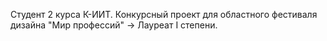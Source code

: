 Студент 2 курса К-ИИТ.
Конкурсный проект для областного фестиваля дизайна "Мир профессий" -> Лауреат I степени.
